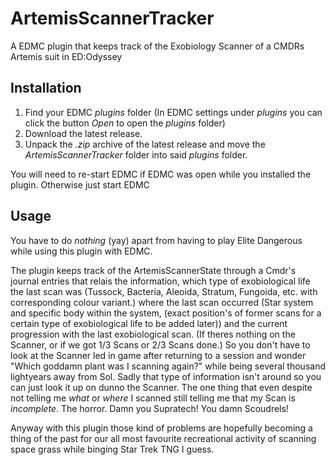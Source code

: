 # ArtemisScannerTracker
 A EDMC plugin that keeps track of the Exobiology Scanner of a CMDRs Artemis suit in ED:Odyssey

## Installation

1. Find your EDMC _plugins_ folder (In EDMC settings under _plugins_ you can click the button _Open_ to open the _plugins_ folder)
2. Download the latest release.
3. Unpack the _.zip_ archive of the latest release and move the _ArtemisScannerTracker_ folder into said _plugins_ folder.

You will need to re-start EDMC if EDMC was open while you installed the plugin. Otherwise just start EDMC

## Usage

You have to do _nothing_ (yay) apart from having to play Elite Dangerous while using this plugin with EDMC.

The plugin keeps track of the ArtemisScannerState through a Cmdr's journal entries that relais the information, which type of exobiological life the last scan was (Tussock, Bacteria, Aleoida, Stratum, Fungoida, etc. with corresponding colour variant.) where the last scan occurred (Star system and specific body within the system, (exact position's of former scans for a certain type of exobiological life to be added later)) and the current progression with the last exobiological scan. (If theres nothing on the Scanner, or if we got 1/3 Scans or 2/3 Scans done.) So you don't have to look at the Scanner led in game after returning to a session and wonder "Which goddamn plant was I scanning again?" while being several thousand lightyears away from Sol. Sadly that type of information isn't around so you can just look it up on dunno the Scanner. The one thing that even despite not telling me _what_ or _where_ I scanned still telling me that my Scan is _incomplete_. The horror. Damn you Supratech! You damn Scoudrels!

Anyway with this plugin those kind of problems are hopefully becoming a thing of the past for our all most favourite recreational activity of scanning space grass while binging Star Trek TNG I guess.
